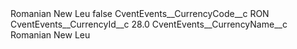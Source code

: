 <?xml version="1.0" encoding="UTF-8"?>
<CustomMetadata xmlns="http://soap.sforce.com/2006/04/metadata" xmlns:xsi="http://www.w3.org/2001/XMLSchema-instance" xmlns:xsd="http://www.w3.org/2001/XMLSchema">
    <label>Romanian New Leu</label>
    <protected>false</protected>
    <values>
        <field>CventEvents__CurrencyCode__c</field>
        <value xsi:type="xsd:string">RON</value>
    </values>
    <values>
        <field>CventEvents__CurrencyId__c</field>
        <value xsi:type="xsd:double">28.0</value>
    </values>
    <values>
        <field>CventEvents__CurrencyName__c</field>
        <value xsi:type="xsd:string">Romanian New Leu</value>
    </values>
</CustomMetadata>
